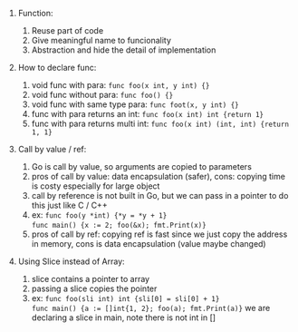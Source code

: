 1. Function:
    1. Reuse part of code
    2. Give meaningful name to funcionality
    3. Abstraction and hide the detail of implementation

2. How to declare func:
    1. void func with para: ```func foo(x int, y int) {}```
    2. void func without para: ```func foo() {}```
    3. void func with same type para: ```func foot(x, y int) {}```
    4. func with para returns an int: ```func foo(x int) int {return 1}```
    5. func with para returns multi int: ```func foo(x int) (int, int) {return 1, 1}```

3. Call by value / ref:
    1. Go is call by value, so arguments are copied to parameters
    2. pros of call by value: data encapsulation (safer), cons: copying time is costy especially for large object
    3. call by reference is not built in Go, but we can pass in a pointer to do this just like C / C++
    4. ex: ```func foo(y *int) {*y = *y + 1}```<br>
    ```func main() {x := 2; foo(&x); fmt.Print(x)}```
    5. pros of call by ref: copying ref is fast since we just copy the address in memory, cons is data encapsulation (value maybe changed)

4. Using Slice instead of Array:
    1. slice contains a pointer to array
    2. passing a slice copies the pointer
    3. ex:
        ```func foo(sli int) int {sli[0] = sli[0] + 1}```<br>
        ```func main() {a := []int{1, 2}; foo(a); fmt.Print(a)}``` we are declaring a slice in main, note there is not int in []
    